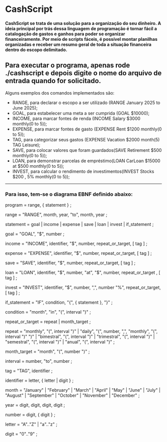 # CashScript

#### CashScript se trata de uma solução para a organização do seu dinheiro. A ideia principal por trás dessa linguagem de programação é tornar fácil a catalogação de gastos e ganhos para poder se organizar financeiramente. Por meio de scripts fáceis, é possível montar planilhas organizadas e receber um resumo geral de toda a situação financeira dentro do escopo delimitado.

Para executar o programa, apenas rode ./cashscript e depois digite o nome do arquivo de entrada quando for solicitado.
---
Alguns exemplos dos comandos implementados são:

- RANGE, para declarar o escopo a ser utilizado (RANGE January 2025 to June 2025);
- GOAL, para estabelecer uma meta a ser cumprida (GOAL $10000);
- INCOME, para marcar fontes de renda (INCOME Salary $3000 monthly(0 to 5));
- EXPENSE, para marcar fontes de gasto (EXPENSE Rent $1200 monthly(0 to 5));
- TAG, para categorizar seus gastos (EXPENSE Vacation $2000 month(5) TAG Leisure);
- SAVE, para colocar valores que foram guardados(SAVE Retirement $500 monthly(0 
to 5));
- LOAN, para demonstrar parcelas de empréstimo(LOAN CarLoan $15000 at $500 monthly(0 to 5));
- INVEST, para calcular o rendimento de investimentos(INVEST Stocks $200 , 5% monthly(0 to 5));

---
### Para isso, tem-se o diagrama EBNF definido abaixo:
program         = range, { statement } ;

range           = "RANGE", month, year, "to", month, year ;

statement       = goal
                | income
                | expense
                | save
                | loan
                | invest
                | if_statement ;

goal            = "GOAL", "$", number ;

income          = "INCOME", identifier, "$", number, repeat_or_target, [ tag ] ;

expense         = "EXPENSE", identifier, "$", number, repeat_or_target, [ tag ] ;

save            = "SAVE", identifier, "$", number, repeat_or_target, [ tag ] ;

loan            = "LOAN", identifier, "$", number, "at", "$", number, repeat_or_target , [ tag ] ;

invest          = "INVEST", identifier, "$", number, ",", number "%", repeat_or_target, [ tag ] ;

if_statement    = "IF", condition, "{", { statement }, "}" ;

condition       = "month", "in", "(", interval ")" ;

repeat_or_target = repeat
                 | month_target ;

repeat          = "monthly", "(", interval ")" 
                | "daily", "(", number, ",", "monthly", "(", interval ")" ")" 
                | "bimestral", "(", interval ")" 
                | "trimestral", "(", interval ")" 
                | "semestral", "(", interval ")" 
                | "anual", "(", interval ")" ;

month_target    = "month", "(", number ")" ;

interval        = number, "to", number ;

tag             = "TAG", identifier ;

identifier      = letter, { letter | digit } ;

month           = "January" | "February" | "March" | "April" | "May" | "June" 
                | "July" | "August" | "September" | "October" | "November" | "December" ;

year            = digit, digit, digit, digit ;

number          = digit, { digit } ;

letter          = "A".."Z" | "a".."z" ;

digit           = "0".."9" ;
